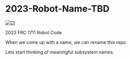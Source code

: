 # 2023-Robot-Name-TBD

[![CI](https://github.com/frc1711/2023-Robot-Name-TBD/actions/workflows/main.yml/badge.svg)](https://github.com/frc1711/2023-Robot-Name-TBD/actions/workflows/main.yml)

2023 FRC 1711 Robot Code

When we come up with a name, we can rename this repo.  

Lets start thinking of meaningful subsystem names.
